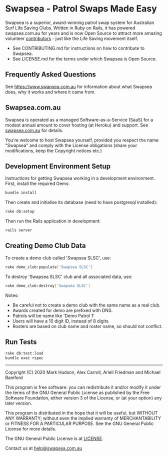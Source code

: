 # Swapsea - Patrol Swaps Made Easy #

Swapsea is a superior, award-winning patrol swap system for Australian Surf Life Saving Clubs. Written in Ruby on Rails, it has powered swapsea.com.au for years and is now Open Source to attract more amazing volunteer [contributors](https://github.com/Swapsea/swapsea/graphs/contributors) - just like the Life Saving movement itself.

* See CONTRIBUTING.md for instructions on how to contribute to Swapsea.
* See LICENSE.md for the terms under which Swapsea is Open Source.

## Frequently Asked Questions ##

See <https://www.swapsea.com.au> for information about what Swapsea does, why it works and where it came from.

## Swapsea.com.au ##

Swapsea is operated as a managed Software-as-a-Service (SaaS) for a modest annual amount to cover hosting (at Heroku) and support. See [swapsea.com.au](https://www.swapsea.com.au) for details.

You're welcome to host Swapsea yourself, provided you respect the name "Swapsea" and comply with the License obligations (share your modifications, keep the Copyright notices etc.)

## Development Environment Setup ##

Instructions for getting Swapsea working in a development environment.
First, install the required Gems:

```bash
bundle install
```

Then create and initialise its database (need to have postgresql installed):

```bash
rake db:setup
```

Then run the Rails application in development:

```bash
rails server
```

## Creating Demo Club Data ##

To create a demo club called 'Swapsea SLSC', use:

```bash
rake demo_club:populate['Swapsea SLSC']
```

To destroy 'Swapsea SLSC' club and all associated data, use:

```bash
rake demo_club:destroy['Swapsea SLSC']
```

Notes:

* Be careful not to create a demo club with the same name as a real club.
* Awards created for demo are prefixed with DNS.
* Patrols will be name like 'Demo Patrol 1'
* Users will have a 10 digit ID, instead of 8 digits.
* Rosters are based on club name and roster name, so should not conflict.

## Run Tests ##

```bash
rake db:test:load
bundle exec rspec
```

---
Copyright (C) 2020  Mark Hudson, Alex Carroll, Ariell Friedman and Michael Bamford

This program is free software: you can redistribute it and/or modify
it under the terms of the GNU General Public License as published by
the Free Software Foundation, either version 3 of the License, or
(at your option) any later version.

This program is distributed in the hope that it will be useful,
but WITHOUT ANY WARRANTY; without even the implied warranty of
MERCHANTABILITY or FITNESS FOR A PARTICULAR PURPOSE.  See the
GNU General Public License for more details.

The GNU General Public License is at [LICENSE](LICENSE).

Contact us at help@swapsea.com.au
